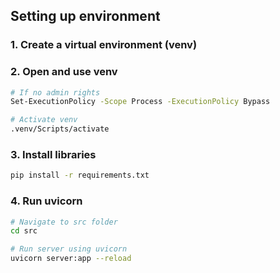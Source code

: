 ## Setting up environment

### 1. Create a virtual environment (venv)

### 2. Open and use venv

```bash
# If no admin rights
Set-ExecutionPolicy -Scope Process -ExecutionPolicy Bypass

# Activate venv
.venv/Scripts/activate
```

### 3. Install libraries

```bash
pip install -r requirements.txt
```

### 4. Run uvicorn

```bash
# Navigate to src folder
cd src

# Run server using uvicorn
uvicorn server:app --reload
```
